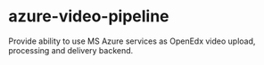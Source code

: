 # azure-video-pipeline
Provide ability to use MS Azure services as OpenEdx video upload, processing and delivery backend.
